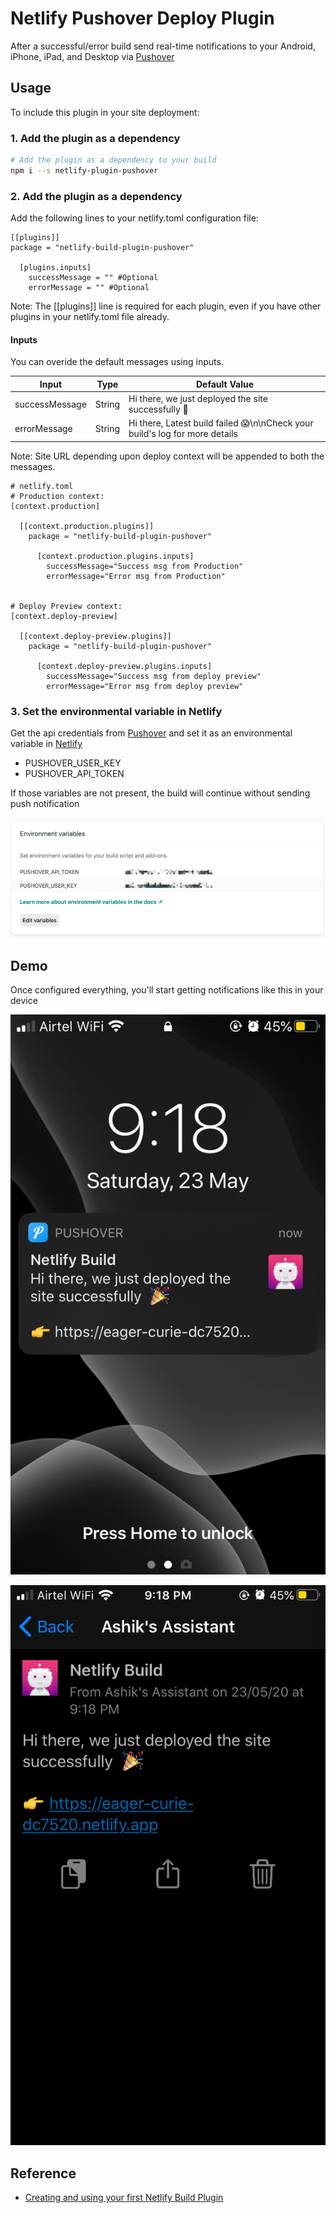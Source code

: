 # Netlify Pushover Deploy Plugin

After a successful/error build send real-time notifications to your Android,
iPhone, iPad, and Desktop via [Pushover](http://pushover.net)

## Usage

To include this plugin in your site deployment:

### 1. Add the plugin as a dependency

```sh
# Add the plugin as a dependency to your build
npm i --s netlify-plugin-pushover
```

### 2. Add the plugin as a dependency

Add the following lines to your netlify.toml configuration file:

```
[[plugins]]
package = "netlify-build-plugin-pushover"

  [plugins.inputs]
    successMessage = "" #Optional
    errorMessage = "" #Optional
```

Note: The [[plugins]] line is required for each plugin, even if you have other
plugins in your netlify.toml file already.

#### Inputs

You can overide the default messages using inputs.

| Input          | Type   | Default Value                                                               |
| -------------- | ------ | --------------------------------------------------------------------------- |
| successMessage | String | Hi there, we just deployed the site successfully 🎉                         |
| errorMessage   | String | Hi there, Latest build failed 😱\n\nCheck your build's log for more details |

Note: Site URL depending upon deploy context will be appended to both the
messages.

```
# netlify.toml
# Production context:
[context.production]

  [[context.production.plugins]]
    package = "netlify-build-plugin-pushover"

      [context.production.plugins.inputs]
        successMessage="Success msg from Production"
        errorMessage="Error msg from Production"


# Deploy Preview context:
[context.deploy-preview]

  [[context.deploy-preview.plugins]]
    package = "netlify-build-plugin-pushover"

      [context.deploy-preview.plugins.inputs]
        successMessage="Success msg from deploy preview"
        errorMessage="Error msg from deploy preview"

```

### 3. Set the environmental variable in Netlify

Get the api credentials from [Pushover](https://pushover.net/api) and set it as
an environmental variable in
[Netlify](https://docs.netlify.com/configure-builds/get-started/#build-environment-variables)

-   PUSHOVER_USER_KEY
-   PUSHOVER_API_TOKEN

If those variables are not present, the build will continue without sending push
notification

![](./docs/netlify-env-variable-dashboard.png)

## Demo

Once configured everything, you'll start getting notifications like this in your
device

![](./docs/pushover-1.png)

![](./docs/pushover-2.png)

## Reference

-   [Creating and using your first Netlify Build Plugin](https://www.netlify.com/blog/2019/10/16/creating-and-using-your-first-netlify-build-plugin)
